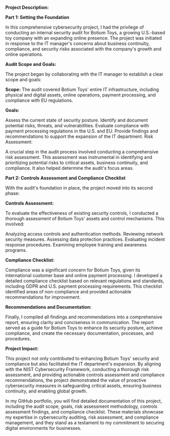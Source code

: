 **Project Description:**

**Part 1: Setting the Foundation**

In this comprehensive cybersecurity project, I had the privilege of conducting an internal security audit for Botium Toys, a growing U.S.-based toy company with an expanding online presence. The project was initiated in response to the IT manager's concerns about business continuity, compliance, and security risks associated with the company's growth and online operations.

**Audit Scope and Goals:**

The project began by collaborating with the IT manager to establish a clear scope and goals:

**Scope:** The audit covered Botium Toys' entire IT infrastructure, including physical and digital assets, online operations, payment processing, and compliance with EU regulations.

**Goals:**

Assess the current state of security posture.
Identify and document potential risks, threats, and vulnerabilities.
Evaluate compliance with payment processing regulations in the U.S. and EU.
Provide findings and recommendations to support the expansion of the IT department.
Risk Assessment:

A crucial step in the audit process involved conducting a comprehensive risk assessment. This assessment was instrumental in identifying and prioritizing potential risks to critical assets, business continuity, and compliance. It also helped determine the audit's focus areas.

**Part 2: Controls Assessment and Compliance Checklist**

With the audit's foundation in place, the project moved into its second phase:

**Controls Assessment:**

To evaluate the effectiveness of existing security controls, I conducted a thorough assessment of Botium Toys' assets and control mechanisms. This involved:

Analyzing access controls and authentication methods.
Reviewing network security measures.
Assessing data protection practices.
Evaluating incident response procedures.
Examining employee training and awareness programs.

**Compliance Checklist:**

Compliance was a significant concern for Botium Toys, given its international customer base and online payment processing. I developed a detailed compliance checklist based on relevant regulations and standards, including GDPR and U.S. payment processing requirements. This checklist identified areas of non-compliance and provided actionable recommendations for improvement.

**Recommendations and Documentation:**

Finally, I compiled all findings and recommendations into a comprehensive report, ensuring clarity and conciseness in communication. The report served as a guide for Botium Toys to enhance its security posture, achieve compliance, and create the necessary documentation, processes, and procedures.

**Project Impact:**

This project not only contributed to enhancing Botium Toys' security and compliance but also facilitated the IT department's expansion. By aligning with the NIST Cybersecurity Framework, conducting a thorough risk assessment, and providing actionable controls assessment and compliance recommendations, the project demonstrated the value of proactive cybersecurity measures in safeguarding critical assets, ensuring business continuity, and enabling global growth.

In my GitHub portfolio, you will find detailed documentation of this project, including the audit scope, goals, risk assessment methodology, controls assessment findings, and compliance checklist. These materials showcase my expertise in cybersecurity auditing, risk assessment, and compliance management, and they stand as a testament to my commitment to securing digital environments for businesses.
